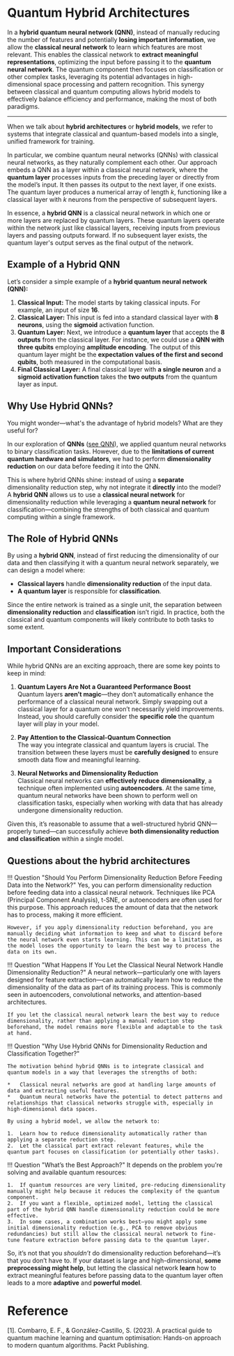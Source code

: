 # Quantum Hybrid Architectures

In a **hybrid quantum neural network (QNN)**, instead of manually reducing the number of features and potentially **losing important information**, we allow the **classical neural network** to learn which features are most relevant. This enables the classical network to **extract meaningful representations**, optimizing the input before passing it to the **quantum neural network**. The quantum component then focuses on classification or other complex tasks, leveraging its potential advantages in high-dimensional space processing and pattern recognition. This synergy between classical and quantum computing allows hybrid models to effectively balance efficiency and performance, making the most of both paradigms.

---

When we talk about **hybrid architectures** or **hybrid models**, we refer to systems that integrate classical and quantum-based models into a single, unified framework for training.  

In particular, we combine quantum neural networks (QNNs) with classical neural networks, as they naturally complement each other. Our approach embeds a QNN as a layer within a classical neural network, where the **quantum layer** processes inputs from the preceding layer or directly from the model’s input. It then passes its output to the next layer, if one exists. The quantum layer produces a numerical array of length $k$, functioning like a classical layer with $k$ neurons from the perspective of subsequent layers.  

In essence, a **hybrid QNN** is a classical neural network in which one or more layers are replaced by quantum layers. These quantum layers operate within the network just like classical layers, receiving inputs from previous layers and passing outputs forward. If no subsequent layer exists, the quantum layer's output serves as the final output of the network.  

## Example of a Hybrid QNN  

Let’s consider a simple example of a **hybrid quantum neural network (QNN):**  

1. **Classical Input:** The model starts by taking classical inputs. For example, an input of size **16**.  
2. **Classical Layer:** This input is fed into a standard classical layer with **8 neurons**, using the **sigmoid** activation function.  
3. **Quantum Layer:** Next, we introduce a **quantum layer** that accepts the **8 outputs** from the classical layer. For instance, we could use a **QNN with three qubits** employing **amplitude encoding**. The output of this quantum layer might be the **expectation values of the first and second qubits**, both measured in the computational basis.  
4. **Final Classical Layer:** A final classical layer with **a single neuron** and a **sigmoid activation function** takes the **two outputs** from the quantum layer as input.  

## Why Use Hybrid QNNs?  

You might wonder—what's the advantage of hybrid models? What are they useful for?  

In our exploration of **QNNs** ([see QNN](../QML/QNN.md)), we applied quantum neural networks to binary classification tasks. However, due to the **limitations of current quantum hardware and simulators**, we had to perform **dimensionality reduction** on our data before feeding it into the QNN.  

This is where hybrid QNNs shine: instead of using a **separate** dimensionality reduction step, why not integrate it **directly** into the model? A **hybrid QNN** allows us to use a **classical neural network** for dimensionality reduction while leveraging a **quantum neural network** for classification—combining the strengths of both classical and quantum computing within a single framework.  


## The Role of Hybrid QNNs  

By using a **hybrid QNN**, instead of first reducing the dimensionality of our data and then classifying it with a quantum neural network separately, we can design a model where:  

- **Classical layers** handle **dimensionality reduction** of the input data.  
- **A quantum layer** is responsible for **classification**.  

Since the entire network is trained as a single unit, the separation between **dimensionality reduction** and **classification** isn’t rigid. In practice, both the classical and quantum components will likely contribute to both tasks to some extent.  

## Important Considerations  

While hybrid QNNs are an exciting approach, there are some key points to keep in mind:  

1. **Quantum Layers Are Not a Guaranteed Performance Boost**  
   Quantum layers **aren’t magic**—they don’t automatically enhance the performance of a classical neural network. Simply swapping out a classical layer for a quantum one won’t necessarily yield improvements. Instead, you should carefully consider the **specific role** the quantum layer will play in your model.  

2. **Pay Attention to the Classical-Quantum Connection**  
   The way you integrate classical and quantum layers is crucial. The transition between these layers must be **carefully designed** to ensure smooth data flow and meaningful learning.  

3. **Neural Networks and Dimensionality Reduction**  
   Classical neural networks can **effectively reduce dimensionality**, a technique often implemented using **autoencoders**. At the same time, quantum neural networks have been shown to perform well on classification tasks, especially when working with data that has already undergone dimensionality reduction.  

Given this, it’s reasonable to assume that a well-structured hybrid QNN—properly tuned—can successfully achieve **both dimensionality reduction and classification** within a single model.  


## Questions about the hybrid architectures

!!! Question "Should You Perform Dimensionality Reduction Before Feeding Data into the Network?"
    Yes, you can perform dimensionality reduction before feeding data into a classical neural network. Techniques like PCA (Principal Component Analysis), t-SNE, or autoencoders are often used for this purpose. This approach reduces the amount of data that the network has to process, making it more efficient.

    However, if you apply dimensionality reduction beforehand, you are manually deciding what information to keep and what to discard before the neural network even starts learning. This can be a limitation, as the model loses the opportunity to learn the best way to process the data on its own.

!!! Question "What Happens If You Let the Classical Neural Network Handle Dimensionality Reduction?"
    A neural network—particularly one with layers designed for feature extraction—can automatically learn how to reduce the dimensionality of the data as part of its training process. This is commonly seen in autoencoders, convolutional networks, and attention-based architectures.
    
    If you let the classical neural network learn the best way to reduce dimensionality, rather than applying a manual reduction step beforehand, the model remains more flexible and adaptable to the task at hand.

!!! Question "Why Use Hybrid QNNs for Dimensionality Reduction and Classification Together?"

    The motivation behind hybrid QNNs is to integrate classical and quantum models in a way that leverages the strengths of both:

    *   Classical neural networks are good at handling large amounts of data and extracting useful features.
    *   Quantum neural networks have the potential to detect patterns and relationships that classical networks struggle with, especially in high-dimensional data spaces.
    
    By using a hybrid model, we allow the network to:

    1.  Learn how to reduce dimensionality automatically rather than applying a separate reduction step.
    2.  Let the classical part extract relevant features, while the quantum part focuses on classification (or potentially other tasks).

!!! Question "What’s the Best Approach?"
    It depends on the problem you're solving and available quantum resources:

    1.  If quantum resources are very limited, pre-reducing dimensionality manually might help because it reduces the complexity of the quantum component.
    2.  If you want a flexible, optimized model, letting the classical part of the hybrid QNN handle dimensionality reduction could be more effective.
    3.  In some cases, a combination works best—you might apply some initial dimensionality reduction (e.g., PCA to remove obvious redundancies) but still allow the classical neural network to fine-tune feature extraction before passing data to the quantum layer.

So, it’s not that you *shouldn’t* do dimensionality reduction beforehand—it’s that you don’t have to. If your dataset is large and high-dimensional, **some preprocessing might help**, but letting the classical network **learn** how to extract meaningful features before passing data to the quantum layer often leads to a more **adaptive** and **powerful model**.

# Reference 
[1]. Combarro, E. F., & González-Castillo, S. (2023). A practical guide to quantum machine learning and quantum optimisation: Hands-on approach to modern quantum algorithms. Packt Publishing.